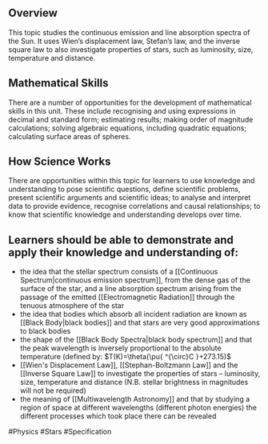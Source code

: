 ## Overview
This topic studies the continuous emission and line absorption spectra of the Sun. It uses Wien’s displacement law, Stefan’s law, and the inverse square law to also investigate properties of stars, such as luminosity, size, temperature and distance.
## Mathematical Skills
There are a number of opportunities for the development of mathematical skills in this unit. These include recognising and using expressions in decimal and standard form; estimating results; making order of magnitude calculations; solving algebraic equations, including quadratic equations; calculating surface areas of spheres.
## How Science Works
There are opportunities within this topic for learners to use knowledge and understanding to pose scientific questions, define scientific problems, present scientific arguments and scientific ideas; to analyse and interpret data to provide evidence, recognise correlations and causal relationships; to know that scientific knowledge and understanding develops over time.
## Learners should be able to demonstrate and apply their knowledge and understanding of:
- the idea that the stellar spectrum consists of a [[Continuous Spectrum|continuous emission spectrum]], from the dense gas of the surface of the star, and a line absorption spectrum arising from the passage of the emitted [[Electromagnetic Radiation]] through the tenuous atmosphere of the star
- the idea that bodies which absorb all incident radiation are known as [[Black Body|black bodies]] and that stars are very good approximations to black bodies
- the shape of the [[Black Body Spectra|black body spectrum]] and that the peak wavelength is inversely proportional to the absolute temperature (defined by: $T(K)=\theta(\pu{ ^{\circ}C }+273.15)$
- [[Wien's Displacement Law]], [[Stephan-Boltzmann Law]] and the [[Inverse Square Law]] to investigate the properties of stars – luminosity, size, temperature and distance (N.B. stellar brightness in magnitudes will not be required)
- the meaning of [[Multiwavelength Astronomy]] and that by studying a region of space at different wavelengths (different photon energies) the different processes which took place there can be revealed

#Physics #Stars #Specification